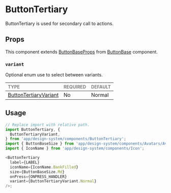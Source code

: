 # ButtonTertiary

ButtonTertiary is used for secondary call to actions.

## Props

This component extends [ButtonBaseProps](../ButtonBase/ButtonBase.types.ts#L14) from [ButtonBase](../ButtonBase/ButtonBase.tsx) component.

### `variant`

Optional enum use to select between variants.

| <span style="color:gray;font-size:14px">TYPE</span>   | <span style="color:gray;font-size:14px">REQUIRED</span> | <span style="color:gray;font-size:14px">DEFAULT</span> |
| :---------------------------------------------------- | :------------------------------------------------------ | :----------------------------------------------------- |
| [ButtonTertiaryVariant](./ButtonTertiary.types.ts#L7) | No                                                      | Normal                                                 |

## Usage

```javascript
// Replace import with relative path.
import ButtonTertiary, {
  ButtonTertiaryVariant,
} from 'app/design-system/components/ButtonTertiary';
import { ButtonBaseSize } from 'app/design-system/components/Avatars/Avatar/foundation/AvatarBase';
import { IconName } from 'app/design-system/components/Icon';

<ButtonTertiary
  label={LABEL}
  iconName={IconName.BankFilled}
  size={ButtonBaseSize.Md}
  onPress={ONPRESS_HANDLER}
  variant={ButtonTertiaryVariant.Normal}
/>;
```
